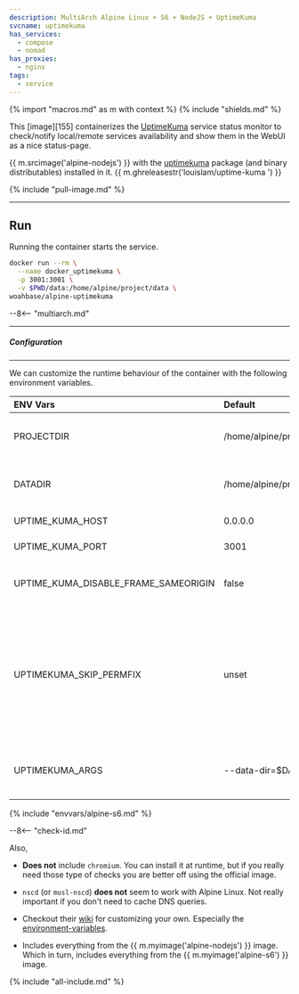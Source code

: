 ```yaml
---
description: MultiArch Alpine Linux + S6 + NodeJS + UptimeKuma
svcname: uptimekuma
has_services:
  - compose
  - nomad
has_proxies:
  - nginx
tags:
  - service
---
```


{% import "macros.md" as m with context %}
{% include "shields.md" %}

This [image][155] containerizes the [UptimeKuma][1] service status
monitor to check/notify local/remote services availability and
show them in the WebUI as a nice status-page.

{{ m.srcimage('alpine-nodejs') }} with the [uptimekuma][2] package
(and binary distributables) installed in it.
{{ m.ghreleasestr('louislam/uptime-kuma ') }}

{% include "pull-image.md" %}

---
Run
---

Running the container starts the service.

``` sh
docker run --rm \
  --name docker_uptimekuma \
  -p 3001:3001 \
  -v $PWD/data:/home/alpine/project/data \
woahbase/alpine-uptimekuma
```

--8<-- "multiarch.md"

---
##### Configuration
---

We can customize the runtime behaviour of the container with the
following environment variables.

| ENV Vars                             | Default                   | Description
| :---                                 | :---                      | :---
| PROJECTDIR                           | /home/alpine/project      | (Preset) NodeJS project directory.
| DATADIR                              | /home/alpine/project/data | Path to data directory for storing check states.
| UPTIME_KUMA_HOST                     | 0.0.0.0                   | Interface to listen on.
| UPTIME_KUMA_PORT                     | 3001                      | Port to listen on.
| UPTIME_KUMA_DISABLE_FRAME_SAMEORIGIN | false                     | Whether to disable same-origin frames.
| UPTIMEKUMA_SKIP_PERMFIX              | unset                     | Set to **non-empty-string** e.g. `1` to skip fixing permissions on `PROJECTDIR` and `DATADIR` everytime before starting service.
| UPTIMEKUMA_ARGS                      | --data-dir=$DATADIR       | Customizable arguments passed to `uptime-kuma` service.
{% include "envvars/alpine-s6.md" %}

--8<-- "check-id.md"

Also,

* **Does not** include `chromium`. You can install it at runtime,
  but if you really need those type of checks you are better off
  using the official image.

* `nscd` (or `musl-nscd`) **does not** seem to work with Alpine Linux.
  Not really important if you don't need to cache DNS queries.

* Checkout their [wiki][3] for customizing your own. Especially
  the [environment-variables][4].

* Includes everything from the {{ m.myimage('alpine-nodejs') }}
  image. Which in turn, includes everything from the {{
  m.myimage('alpine-s6') }} image.

[1]: https://uptime.kuma.pet/
[2]: https://github.com/louislam/uptime-kuma/releases
[3]: https://github.com/louislam/uptime-kuma/wiki
[4]: https://github.com/louislam/uptime-kuma/wiki/Environment-Variables

{% include "all-include.md" %}
